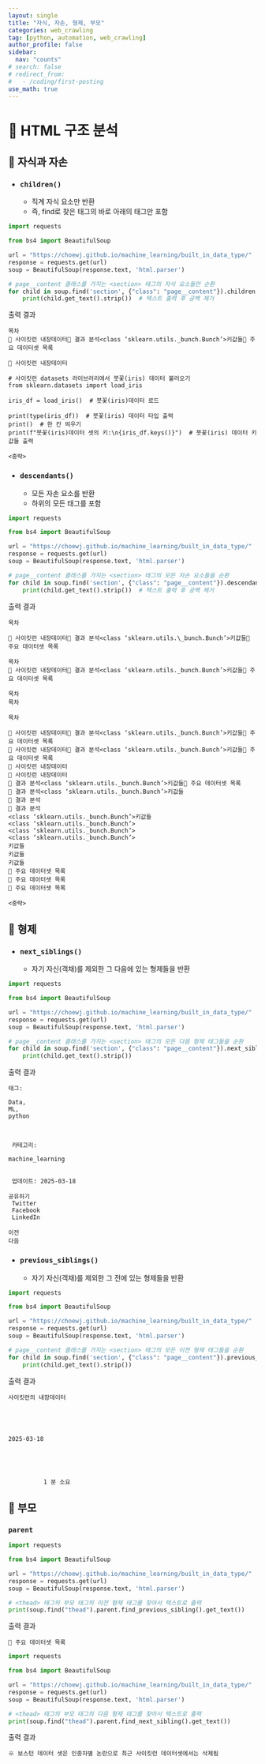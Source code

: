 ```yaml
---
layout: single
title: "자식, 자손, 형제, 부모"
categories: web_crawling
tag: [python, automation, web_crawling]
author_profile: false
sidebar:
  nav: "counts"
# search: false
# redirect_from:
#   - /coding/first-posting
use_math: true
---
```


# 👑 HTML 구조 분석

## 🌟 자식과 자손

- ### `children()`
  - 직계 자식 요소만 반환
  - 즉, find로 찾은 태그의 바로 아래의 태그만 포함

```python
import requests

from bs4 import BeautifulSoup

url = "https://choewj.github.io/machine_learning/built_in_data_type/"
response = requests.get(url)
soup = BeautifulSoup(response.text, 'html.parser')

# page__content 클래스를 가지는 <section> 태그의 자식 요소들만 순환
for child in soup.find('section', {"class": "page__content"}).children:
    print(child.get_text().strip())  # 텍스트 출력 후 공백 제거
```

출력 결과

    목차
    👑 사이킷런 내장데이터🍑 결과 분석<class ‘sklearn.utils._bunch.Bunch’>키값들🍑 주요 데이터셋 목록

    👑 사이킷런 내장데이터

    # 사이킷런 datasets 라이브러리에서 붓꽃(iris) 데이터 불러오기
    from sklearn.datasets import load_iris

    iris_df = load_iris()  # 붓꽃(iris)데이터 로드

    print(type(iris_df))  # 붓꽃(iris) 데이터 타입 출력
    print()  # 한 칸 띄우기
    print(f"붓꽃(iris)데이터 셋의 키:\n{iris_df.keys()}")  # 붓꽃(iris) 데이터 키값들 출력

    <중략>

- ### `descendants()`
  - 모든 자손 요소를 반환
  - 하위의 모든 태그를 포함

```python
import requests

from bs4 import BeautifulSoup

url = "https://choewj.github.io/machine_learning/built_in_data_type/"
response = requests.get(url)
soup = BeautifulSoup(response.text, 'html.parser')

# page__content 클래스를 가지는 <section> 태그의 모든 자손 요소들을 순환
for child in soup.find('section', {"class": "page__content"}).descendants:
    print(child.get_text().strip())  # 텍스트 출력 후 공백 제거
```

출력 결과

    목차

    👑 사이킷런 내장데이터🍑 결과 분석<class ‘sklearn.utils.\_bunch.Bunch’>키값들🍑 주요 데이터셋 목록

    목차
    👑 사이킷런 내장데이터🍑 결과 분석<class ‘sklearn.utils._bunch.Bunch’>키값들🍑 주요 데이터셋 목록

    목차
    목차

    목차

    👑 사이킷런 내장데이터🍑 결과 분석<class ‘sklearn.utils._bunch.Bunch’>키값들🍑 주요 데이터셋 목록
    👑 사이킷런 내장데이터🍑 결과 분석<class ‘sklearn.utils._bunch.Bunch’>키값들🍑 주요 데이터셋 목록
    👑 사이킷런 내장데이터
    👑 사이킷런 내장데이터
    🍑 결과 분석<class ‘sklearn.utils._bunch.Bunch’>키값들🍑 주요 데이터셋 목록
    🍑 결과 분석<class ‘sklearn.utils._bunch.Bunch’>키값들
    🍑 결과 분석
    🍑 결과 분석
    <class ‘sklearn.utils._bunch.Bunch’>키값들
    <class ‘sklearn.utils._bunch.Bunch’>
    <class ‘sklearn.utils._bunch.Bunch’>
    <class ‘sklearn.utils._bunch.Bunch’>
    키값들
    키값들
    키값들
    🍑 주요 데이터셋 목록
    🍑 주요 데이터셋 목록
    🍑 주요 데이터셋 목록

    <중략>

## 🌟 형제

- ### `next_siblings()`
  - 자기 자신(객채)를 제외한 그 다음에 있는 형제들을 반환

```python
import requests

from bs4 import BeautifulSoup

url = "https://choewj.github.io/machine_learning/built_in_data_type/"
response = requests.get(url)
soup = BeautifulSoup(response.text, 'html.parser')

# page__content 클래스를 가지는 <section> 태그의 모든 다음 형제 태그들을 순환
for child in soup.find('section', {"class": "page__content"}).next_siblings:
    print(child.get_text().strip())
```

출력 결과

    태그:

    Data,
    ML,
    python



     카테고리:

    machine_learning


     업데이트: 2025-03-18

    공유하기
     Twitter
     Facebook
     LinkedIn

    이전
    다음

- ### `previous_siblings()`
  - 자기 자신(객채)를 제외한 그 전에 있는 형제들을 반환

```python
import requests

from bs4 import BeautifulSoup

url = "https://choewj.github.io/machine_learning/built_in_data_type/"
response = requests.get(url)
soup = BeautifulSoup(response.text, 'html.parser')

# page__content 클래스를 가지는 <section> 태그의 모든 이전 형제 태그들을 순환
for child in soup.find('section', {"class": "page__content"}).previous_siblings:
    print(child.get_text().strip())
```

출력 결과

    사이킷런의 내장데이터





    2025-03-18





              1 분 소요

## 🌟 부모

### `parent`

```python
import requests

from bs4 import BeautifulSoup

url = "https://choewj.github.io/machine_learning/built_in_data_type/"
response = requests.get(url)
soup = BeautifulSoup(response.text, 'html.parser')

# <thead> 태그의 부모 태그의 이전 형제 태그를 찾아서 텍스트로 출력
print(soup.find("thead").parent.find_previous_sibling().get_text())

```

출력 결과

    🍑 주요 데이터셋 목록

```python
import requests

from bs4 import BeautifulSoup

url = "https://choewj.github.io/machine_learning/built_in_data_type/"
response = requests.get(url)
soup = BeautifulSoup(response.text, 'html.parser')

# <thead> 태그의 부모 태그의 다음 형제 태그를 찾아서 텍스트로 출력
print(soup.find("thead").parent.find_next_sibling().get_text())
```

출력 결과

```
※ 보스턴 데이터 셋은 인종차별 논란으로 최근 사이킷런 데이터셋에서는 삭제됨
```
